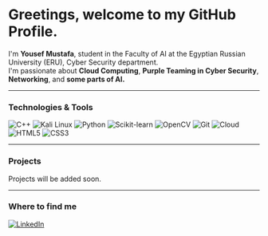 <h1>Greetings, welcome to my GitHub Profile.</h1>

<p>
I'm <b>Yousef Mustafa</b>, student in the Faculty of AI at the Egyptian Russian University (ERU), Cyber Security department.  
<br> I'm passionate about <b>Cloud Computing</b>, <b>Purple Teaming in Cyber Security</b>, <b>Networking</b>, and <b>some parts of AI.</b> </b>
</p>

---

<h3>Technologies & Tools</h3>
<p>
  <img alt="C++" src="https://img.shields.io/badge/-C++-00599C?style=for-the-badge&logo=c%2B%2B&logoColor=white" />
  <img alt="Kali Linux" src="https://img.shields.io/badge/-Kali%20Linux-557C94?style=for-the-badge&logo=kalilinux&logoColor=white" />

  <img alt="Python" src="https://img.shields.io/badge/-Python-3776AB?style=for-the-badge&logo=python&logoColor=white" />
  <img alt="Scikit-learn" src="https://img.shields.io/badge/-Scikit--learn-F7931E?style=for-the-badge&logo=scikit-learn&logoColor=white" />
  <img alt="OpenCV" src="https://img.shields.io/badge/-OpenCV-5C3EE8?style=for-the-badge&logo=opencv&logoColor=white" />

  <img alt="Git" src="https://img.shields.io/badge/-Git-F05032?style=for-the-badge&logo=git&logoColor=white" />
  <img alt="Cloud" src="https://img.shields.io/badge/-Cloud_Computing-4285F4?style=for-the-badge&logo=google-cloud&logoColor=white" />

  <img alt="HTML5" src="https://img.shields.io/badge/-HTML5-E34F26?style=for-the-badge&logo=html5&logoColor=white" />
  <img alt="CSS3" src="https://img.shields.io/badge/-CSS3-1572B6?style=for-the-badge&logo=css3&logoColor=white" />

</p>

---

<h3>Projects</h3>
<p>
Projects will be added soon.
</p>

---

<h3>Where to find me</h3>
<p>
  <a href="https://eg.linkedin.com/in/yousef-saleh-876b3a1b7?trk=people-guest_people_search-card" target="_blank">
    <img alt="LinkedIn" src="https://img.shields.io/badge/LinkedIn-0A66C2?style=for-the-badge&logo=linkedin&logoColor=white" />
  </a>
</p>
